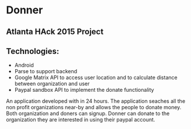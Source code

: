 # Donner
## Atlanta HAck 2015 Project

## Technologies:
  - Android
  - Parse to support backend
  - Google Matrix API to access user location and to calculate distance between organization and user
  - Paypal sandbox API to implement the donate functionality
  

An application developed with in 24 hours. The application seaches all the non profit organizations near-by and allows the people to donate money. Both organization and doners can signup. Donner can donate to the organization they are interested in using their paypal account. 
 
